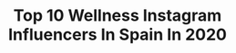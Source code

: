 ---
title: Top 10 Wellness Instagram Influencers In Spain In 2020
description: >-
  Find top wellness Instagram influencers in Spain in 2020. Most popular hashtags: #yomequedoencasa #lookoftheday #salud #bienestar.
platform: Instagram
profiles:
  - username: "carlasanchez.well"
    fullname: >-
      Carla Sánchez
    location: "Spain"
    followers: 17377
    engagement: 250
    commentsToLikes: 0.076984
    id: ck5qegbpa0ckr0i11oqp6dldh
    verified: false
    hashtags: "#meditation, #yogainspiration, #saludable, #greece"
  - username: "bonnieschan"
    fullname: >-
      Bonnie S. Chan 陳雅思 🦋
    location: "Spain"
    followers: 49947
    engagement: 170
    commentsToLikes: 0.041689
    id: ck5zvu9ab4x6k0i14ihm29ega
    verified: true
    hashtags: "#springfashion, #throwback, #socialdistancing, #earthday"
  - username: "anne_cathrine_fit"
    fullname: >-
      𝑨𝒏𝒏𝒆-𝑪𝒂𝒕𝒉𝒓𝒊𝒏𝒆 𝑾
    location: "Spain"
    followers: 55229
    engagement: 129
    commentsToLikes: 0.031202
    id: ck5hna4pvngdy0i11z6xcjxbh
    verified: false
    hashtags: "#valentinesday, #human, #china, #takecareofyourbody"
  - username: "emmablondevoyage"
    fullname: >-
      Emma Franklin
    location: "Spain"
    followers: 4404
    engagement: 1281
    commentsToLikes: 0.178206
    id: ck8tdfiws35zc0j78jdfnkdge
    verified: false
    hashtags: ""
  - username: "lapaulettefitness"
    fullname: >-
      Maria Paulette IFBB PRO® 🇪🇸
    location: "Spain"
    followers: 251574
    engagement: 116
    commentsToLikes: 0.028653
    id: ck5zm3sodluej0i143g7waslm
    verified: false
    hashtags: "#breakfast, #extensiones, #backworkout, #bootygains"
  - username: "marcefitness"
    fullname: >-
      RUTINAS EN CASA GRATIS 💜
    location: "Spain"
    followers: 264165
    engagement: 122
    commentsToLikes: 0.018837
    id: ck5cj8v8fu88w0i11sa24v86p
    verified: false
    hashtags: "#partnerworkout, #healthy, #sana, #choconuts"
  - username: "blogdewellness"
    fullname: >-
      Yael Kritzer | Nutricionista 🍃
    location: "Spain"
    followers: 34953
    engagement: 120
    commentsToLikes: 0.060705
    id: ck6ugmixf3wn10j71qeb68s3a
    verified: false
    hashtags: "#matchalatte, #zucchini, #consciencia, #dulce"
  - username: "eliafernandezartist"
    fullname: >-
      Elia Fernandez
    location: "Spain"
    followers: 38360
    engagement: 551
    commentsToLikes: 0.061674
    id: ck15ucp61midw0i197itwa2j7
    verified: false
    hashtags: "#salsatotaloutfit, #delicadeza, #sealovers, #sorteojoyas"
  - username: "mad.leineblog"
    fullname: >-
      M∀D.L∃INE
    location: "Spain"
    followers: 5471
    engagement: 2503
    commentsToLikes: 0.133206
    id: ck6ttzokjdh6x0j71j3d7vowv
    verified: false
    hashtags: "#recycledpaperdesign, #thoughtsonlife, #slowfashionstyle, #humanempowerment"
  - username: "laragon22"
    fullname: >-
      Lara González Ortega
    location: "Spain"
    followers: 13468
    engagement: 1332
    commentsToLikes: 0.023042
    id: ck6006okpd1rr0i14bmane8k0
    verified: false
    hashtags: "#guerreras, #withlove, #achuchones, #yomequedoencasa"
---